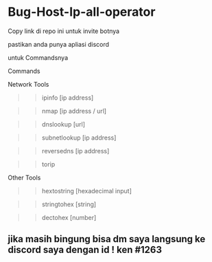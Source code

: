 # Bug-Host-Ip-all-operator

Copy link di repo ini untuk invite botnya

pastikan anda punya apliasi discord 

untuk Commandsnya 

Commands

Network Tools

>>ipinfo [ip address]

>>nmap [ip address / url]

>>dnslookup [url]

>>subnetlookup [ip address]

>>reversedns [ip address]

>>torip

Other Tools

>>hextostring [hexadecimal input]

>>stringtohex [string]

>>dectohex [number]


## jika masih bingung bisa dm saya langsung ke discord saya dengan id ! ken #1263
